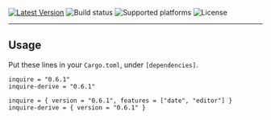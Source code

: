 [![Latest Version]][crates.io] ![Build status] ![Supported platforms] ![License]

[crates.io]: https://crates.io/crates/inquire-derive
[latest version]: https://img.shields.io/crates/v/inquire-derive.svg
[build status]: https://github.com/mikaelmello/inquire/actions/workflows/test.yml/badge.svg
[supported platforms]: https://img.shields.io/badge/platform-linux%20%7C%20macos%20%7C%20windows-success
[license]: https://img.shields.io/crates/l/inquire-derive.svg

---

## Usage

Put these lines in your `Cargo.toml`, under `[dependencies]`.

```
inquire = "0.6.1"
inquire-derive = "0.6.1"
```

```
inquire = { version = "0.6.1", features = ["date", "editor"] }
inquire-derive = { version = "0.6.1" }
```
